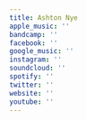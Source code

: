 ```yaml
---
title: Ashton Nye
apple_music: ''
bandcamp: ''
facebook: ''
google_music: ''
instagram: ''
soundcloud: ''
spotify: ''
twitter: ''
website: ''
youtube: ''
---
```

